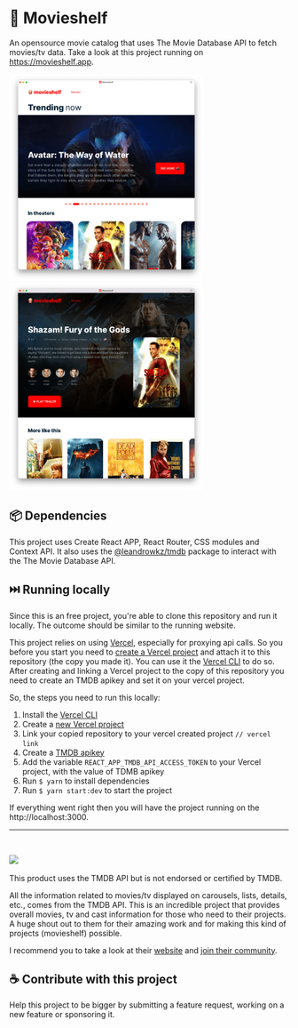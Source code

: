 # 🍿 Movieshelf
An opensource movie catalog that uses The Movie Database API to fetch movies/tv data. Take a look at
this project running on https://movieshelf.app.

<p float="left">
  <img src="./docs/movieshelf-home.png" width="350" />
  <img src="./docs/movieshelf-details.png" width="350" />
</p>

## 📦 Dependencies
This project uses Create React APP, React Router, CSS modules and Context API. It also uses the
[@leandrowkz/tmdb](https://github.com/leandrowkz/tmdb) package to interact with the The Movie
Database API.

## ⏭️ Running locally
Since this is an free project, you're able to clone this repository and run it locally. The outcome
should be similar to the running website.

This project relies on using [Vercel](https://vercel.com), especially for proxying api calls.
So you before you start you need to [create a Vercel project](https://vercel.com/new) and attach it
to this repository (the copy you made it). You can use it the [Vercel CLI](https://vercel.com/docs/cli)
to do so. After creating and linking a Vercel project to the copy of this repository you need to
create an TMDB apikey and set it on your vercel project.

So, the steps you need to run this locally:
1. Install the [Vercel CLI](https://vercel.com/docs/cli)
2. Create a [new Vercel project](https://vercel.com/new)
3. Link your copied repository to your vercel created project `// vercel link`
4. Create a [TMDB apikey](https://developers.themoviedb.org/3/getting-started/introduction)
5. Add the variable `REACT_APP_TMDB_API_ACCESS_TOKEN` to your Vercel project, with the value of TDMB apikey
6. Run `$ yarn` to install dependencies
7. Run `$ yarn start:dev` to start the project

If everything went right then you will have the project running on the http://localhost:3000.

---
<br />
<p>
  <img src="https://www.themoviedb.org/assets/2/v4/logos/v2/blue_long_1-8ba2ac31f354005783fab473602c34c3f4fd207150182061e425d366e4f34596.svg" width="200">
</p>

This product uses the TMDB API but is not endorsed or certified by TMDB.

All the information related to movies/tv displayed on carousels, lists, details, etc., comes from
the TMDB API. This is an incredible project that provides overall movies, tv and cast information
for those who need to their projects. A huge shout out to them for their amazing work and for making
this kind of projects (movieshelf) possible.

I recommend you to take a look at their [website](https://www.themoviedb.org/) and [join their
community](https://www.themoviedb.org/signup).

## ☕ Contribute with this project
Help this project to be bigger by submitting a feature request, working on a new feature or
sponsoring it.
